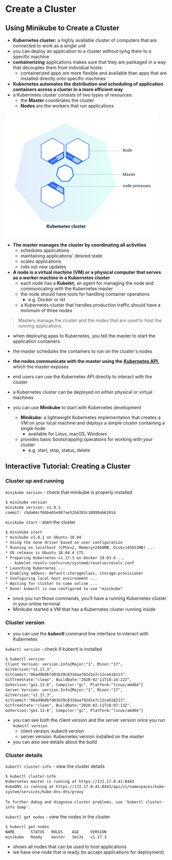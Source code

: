 # Create a Cluster

## Using Minikube to Create a Cluster

* **Kubernetes cluster:** a highly available cluster of computers that are connected to work as a single unit
* you can deploy an application to a cluster without tying them to a specific machine
* **containerizing** applications makes sure that they are packaged in a way that decouples them from individual hosts
  * containerized apps are more flexible and available than apps that are installed directly onto specific machines
* **Kubernetes automates the distribution and scheduling of application containers across a cluster in a more efficient way**
* a Kubernetes cluster consists of two types of resources:
  * the **Master** coordinates the cluster
  * **Nodes** are the workers that run applications



![Cluster diagram](../../../.gitbook/assets/image.png)

* **The master manages the cluster by coordinating all activities**
  * schedules applications
  * maintaining applications' desired state
  * scales applications
  * rolls out new updates
* **A node is a virtual machine \(VM\) or a physical computer that serves as a worker machine in a Kubernetes cluster**
  * each node has a **Kubelet,** an agent for managing the node and communicating with the Kubernetes master
  * the node should have tools for handling container operations
    * e.g. Docker or rkt
  * a Kubernetes cluster that handles production traffic should have a minimum of three nodes

> Masters manage the cluster and the nodes that are used to host the running applications.

* when deploying apps to Kubernetes, you tell the master to start the application containers
* the master schedules the containers to run on the cluster's nodes
* **the nodes communicate with the master using the** [**Kubernetes API**](https://kubernetes.io/docs/concepts/overview/kubernetes-api/)**,** which the master exposes
* end users can use the Kubernetes API directly to interact with the cluster



* a Kubernetes cluster can be deployed on either physical or virtual machines
* you can use **Minikube** to start with Kubernetes development

  * **Minikube:** a lightweight Kubernetes implementation that creates a VM on your local machine and deploys a simple cluster containing a single node
    * available for Linux, macOS, Windows
  * provides basic bootstrapping operations for working with your cluster
    * e.g. start, stop, status, delete

## Interactive Tutorial: Creating a Cluster

### Cluster up and running

`minikube version` - check that minikube is properly installed

```text
$ minikube version
minikube version: v1.8.1
commit: cbda04cf6bbe65e987ae52bb393c10099ab62014
```

`minikube start` - start the cluster

```text
$ minikube start
* minikube v1.8.1 on Ubuntu 18.04
* Using the none driver based on user configuration
* Running on localhost (CPUs=2, Memory=2460MB, Disk=145651MB) ...
* OS release is Ubuntu 18.04.4 LTS
* Preparing Kubernetes v1.17.3 on Docker 19.03.6 ...
  - kubelet.resolv-conf=/run/systemd/resolve/resolv.conf
* Launching Kubernetes ...
* Enabling addons: default-storageclass, storage-provisioner
* Configuring local host environment ...
* Waiting for cluster to come online ...
* Done! kubectl is now configured to use "minikube"
```

* once you run those commands, you'll have a running Kubernetes cluster in your online terminal
* Minikube started a VM that has a Kubernetes cluster running inside



### Cluster version

* you can use the **kubectl** command line interface to interact with Kubernetes

`kubectl version` - check if kubectl is installed

```text
$ kubectl version
Client Version: version.Info{Major:"1", Minor:"17", GitVersion:"v1.17.3", GitCommit:"06ad960bfd03b39c8310aaf92d1e7c12ce618213", GitTreeState:"clean", BuildDate:"2020-02-11T18:14:22Z", GoVersion:"go1.13.6", Compiler:"gc", Platform:"linux/amd64"}
Server Version: version.Info{Major:"1", Minor:"17", GitVersion:"v1.17.3", GitCommit:"06ad960bfd03b39c8310aaf92d1e7c12ce618213", GitTreeState:"clean", BuildDate:"2020-02-11T18:07:13Z", GoVersion:"go1.13.6", Compiler:"gc", Platform:"linux/amd64"}
```

* you can see both the client version and the server version once you run `kubectl version`
  * client version: kubectl version
  * server version: Kubernetes version installed on the master
* you can also see details about the build



### Cluster details

`kubectl cluster-info` - view the cluster details

```text
$ kubectl cluster-info
Kubernetes master is running at https://172.17.0.41:8443
KubeDNS is running at https://172.17.0.41:8443/api/v1/namespaces/kube-system/services/kube-dns:dns/proxy

To further debug and diagnose cluster problems, use 'kubectl cluster-info dump'.
```

`kubectl get nodes` - view the nodes in the cluster

```text
$ kubectl get nodes
NAME       STATUS   ROLES    AGE     VERSION
minikube   Ready    master   3m13s   v1.17.3
```

* shows all nodes that can be used to host applications
* we have one node that is ready \(to accept applications for deployment\)




